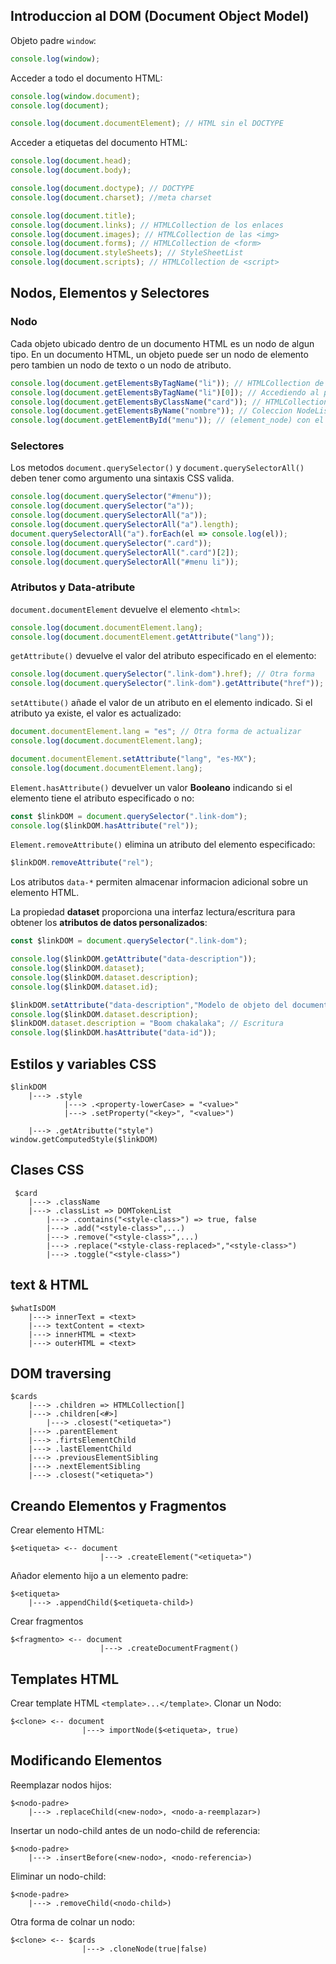 ## Introduccion al DOM (Document Object Model)
Objeto padre `window`:
```javascript
console.log(window);
```
Acceder a todo el documento HTML:
```javascript
console.log(window.document);
console.log(document);

console.log(document.documentElement); // HTML sin el DOCTYPE
```
Acceder a etiquetas del documento HTML:
```javascript
console.log(document.head);
console.log(document.body);

console.log(document.doctype); // DOCTYPE 
console.log(document.charset); //meta charset 

console.log(document.title);
console.log(document.links); // HTMLCollection de los enlaces
console.log(document.images); // HTMLCollection de las <img>
console.log(document.forms); // HTMLCollection de <form>
console.log(document.styleSheets); // StyleSheetList
console.log(document.scripts); // HTMLCollection de <script>
```
## Nodos, Elementos y Selectores
### Nodo
Cada objeto ubicado dentro de un documento HTML es un nodo de algun tipo. En un documento HTML, un objeto puede ser un nodo de elemento pero tambien un nodo de texto o un nodo de atributo.

```javascript
console.log(document.getElementsByTagName("li")); // HTMLCollection de <li></li>
console.log(document.getElementsByTagName("li")[0]); // Accediendo al primer <li></li> (element_node)
console.log(document.getElementsByClassName("card")); // HTMLCollection de elementos con el atributo class="card"
console.log(document.getElementsByName("nombre")); // Coleccion NodeList de elementos con el atributo name="nombre"
console.log(document.getElementById("menu")); // (element_node) con el atributo id="menu"
```
### Selectores
Los metodos `document.querySelector()` y `document.querySelectorAll()` deben tener como argumento una sintaxis CSS valida.
```javascript
console.log(document.querySelector("#menu"));
console.log(document.querySelector("a"));
console.log(document.querySelectorAll("a"));
console.log(document.querySelectorAll("a").length);
document.querySelectorAll("a").forEach(el => console.log(el));
console.log(document.querySelector(".card"));
console.log(document.querySelectorAll(".card")[2]);
console.log(document.querySelectorAll("#menu li"));
```
### Atributos y Data-atribute

`document.documentElement` devuelve el elemento `<html>`:
```javascript
console.log(document.documentElement.lang);
console.log(document.documentElement.getAttribute("lang"));
```
`getAttribute()` devuelve el valor del atributo especificado en el elemento:
```javascript
console.log(document.querySelector(".link-dom").href); // Otra forma
console.log(document.querySelector(".link-dom").getAttribute("href"));
```
`setAttibute()` añade el valor de un atributo en el elemento indicado. Si el atributo ya existe, el valor es actualizado:
```javascript
document.documentElement.lang = "es"; // Otra forma de actualizar
console.log(document.documentElement.lang);

document.documentElement.setAttribute("lang", "es-MX");
console.log(document.documentElement.lang);
```
`Element.hasAttribute()` devuelver un valor **Booleano** indicando si el elemento tiene el atributo especificado o no:
```javascript
const $linkDOM = document.querySelector(".link-dom");
console.log($linkDOM.hasAttribute("rel"));
```
`Element.removeAttribute()` elimina un atributo del elemento especificado:
```javascript
$linkDOM.removeAttribute("rel");
```
Los atributos `data-*` permiten almacenar informacion adicional sobre un elemento HTML.

La propiedad **dataset** proporciona una interfaz lectura/escritura para obtener los **atributos de datos personalizados**:
```javascript
const $linkDOM = document.querySelector(".link-dom");

console.log($linkDOM.getAttribute("data-description"));
console.log($linkDOM.dataset);
console.log($linkDOM.dataset.description);
console.log($linkDOM.dataset.id);

$linkDOM.setAttribute("data-description","Modelo de objeto del documento")
console.log($linkDOM.dataset.description);
$linkDOM.dataset.description = "Boom chakalaka"; // Escritura
console.log($linkDOM.hasAttribute("data-id"));
```
## Estilos y variables CSS

```
$linkDOM
    |---> .style
            |---> .<property-lowerCase> = "<value>"
            |---> .setProperty("<key>", "<value>")

    |---> .getAtributte("style")
window.getComputedStyle($linkDOM)
```
## Clases CSS
```
 $card
    |---> .className 
    |---> .classList => DOMTokenList
        |---> .contains("<style-class>") => true, false
        |---> .add("<style-class>",...)
        |---> .remove("<style-class>",...)
        |---> .replace("<style-class-replaced>","<style-class>")
        |---> .toggle("<style-class>")
```
## text & HTML
```
$whatIsDOM
    |---> innerText = <text>
    |---> textContent = <text>
    |---> innerHTML = <text>
    |---> outerHTML = <text>

```
## DOM traversing
```
$cards
    |---> .children => HTMLCollection[]
    |---> .children[<#>]
        |---> .closest("<etiqueta>")
    |---> .parentElement
    |---> .firtsElementChild
    |---> .lastElementChild
    |---> .previousElementSibling
    |---> .nextElementSibling
    |---> .closest("<etiqueta>")

```
## Creando Elementos y Fragmentos
Crear elemento HTML:
```
$<etiqueta> <-- document
                    |---> .createElement("<etiqueta>")
```
Añador elemento hijo a un elemento padre:
```
$<etiqueta>
    |---> .appendChild($<etiqueta-child>)
```
Crear fragmentos
```
$<fragmento> <-- document
                    |---> .createDocumentFragment()
```
## Templates HTML
Crear template HTML `<template>...</template>`.
Clonar un Nodo:
```
$<clone> <-- document
                |---> importNode($<etiqueta>, true)
```
## Modificando Elementos
Reemplazar nodos hijos:
```
$<nodo-padre>
    |---> .replaceChild(<new-nodo>, <nodo-a-reemplazar>)
```
Insertar un nodo-child antes de un nodo-child de referencia:
```
$<nodo-padre>
    |---> .insertBefore(<new-nodo>, <nodo-referencia>)
```
Eliminar un nodo-child:
```
$<node-padre>
    |---> .removeChild(<nodo-child>)
```
Otra forma de colnar un nodo:
```
$<clone> <-- $cards
                |---> .cloneNode(true|false)
```





















